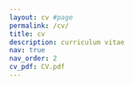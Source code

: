 ```yaml
---
layout: cv #page
permalink: /cv/
title: cv
description: curriculum vitae
nav: true
nav_order: 2
cv_pdf: CV.pdf
---
```


<!--- [Alternatively:]

Updated October 2022: [PDF](/assets/pdf/CV.pdf).

-->
